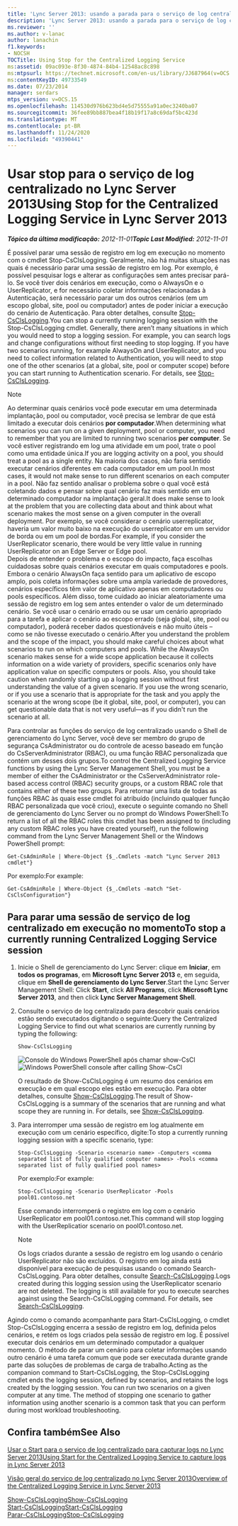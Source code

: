 ```yaml
---
title: 'Lync Server 2013: usando a parada para o serviço de log centralizado'
description: 'Lync Server 2013: usando a parada para o serviço de log centralizado.'
ms.reviewer: ''
ms.author: v-lanac
author: lanachin
f1.keywords:
- NOCSH
TOCTitle: Using Stop for the Centralized Logging Service
ms:assetid: 09ac093e-8f30-4874-84b4-12548ac8c898
ms:mtpsurl: https://technet.microsoft.com/en-us/library/JJ687964(v=OCS.15)
ms:contentKeyID: 49733549
ms.date: 07/23/2014
manager: serdars
mtps_version: v=OCS.15
ms.openlocfilehash: 114530d976b623bd4e5d75555a91a0ec3240ba07
ms.sourcegitcommit: 36fee89bb887bea4f18b19f17a8c69daf5bc423d
ms.translationtype: MT
ms.contentlocale: pt-BR
ms.lasthandoff: 11/24/2020
ms.locfileid: "49390441"
---
```

# <a name="using-stop-for-the-centralized-logging-service-in-lync-server-2013"></a><span data-ttu-id="90e82-103">Usar stop para o serviço de log centralizado no Lync Server 2013</span><span class="sxs-lookup"><span data-stu-id="90e82-103">Using Stop for the Centralized Logging Service in Lync Server 2013</span></span>

<div data-xmlns="http://www.w3.org/1999/xhtml">

<div class="topic" data-xmlns="http://www.w3.org/1999/xhtml" data-msxsl="urn:schemas-microsoft-com:xslt" data-cs="https://msdn.microsoft.com/">

<div data-asp="https://msdn2.microsoft.com/asp">



</div>

<div id="mainSection">

<div id="mainBody"><span data-ttu-id="90e82-104">

<span> </span></span><span class="sxs-lookup"><span data-stu-id="90e82-104">

<span> </span></span></span>

<span data-ttu-id="90e82-105">_**Tópico da última modificação:** 2012-11-01_</span><span class="sxs-lookup"><span data-stu-id="90e82-105">_**Topic Last Modified:** 2012-11-01_</span></span>

<span data-ttu-id="90e82-p101">É possível parar uma sessão de registro em log em execução no momento com o cmdlet Stop-CsClsLogging. Geralmente, não há muitas situações nas quais é necessário parar uma sessão de registro em log. Por exemplo, é possível pesquisar logs e alterar as configurações sem antes precisar pará-lo. Se você tiver dois cenários em execução, como o AlwaysOn e o UserReplicator, e for necessário coletar informações relacionadas à Autenticação, será necessário parar um dos outros cenários (em um escopo global, site, pool ou computador) antes de poder iniciar a execução do cenário de Autenticação. Para obter detalhes, consulte [Stop-CsClsLogging](https://docs.microsoft.com/powershell/module/skype/Stop-CsClsLogging).</span><span class="sxs-lookup"><span data-stu-id="90e82-p101">You can stop a currently running logging session with the Stop-CsClsLogging cmdlet. Generally, there aren’t many situations in which you would need to stop a logging session. For example, you can search logs and change configurations without first needing to stop logging. If you have two scenarios running, for example AlwaysOn and UserReplicator, and you need to collect information related to Authentication, you will need to stop one of the other scenarios (at a global, site, pool or computer scope) before you can start running to Authentication scenario. For details, see [Stop-CsClsLogging](https://docs.microsoft.com/powershell/module/skype/Stop-CsClsLogging).</span></span>

<div>


> [!NOTE]  
> <span data-ttu-id="90e82-111">Ao determinar quais cenários você pode executar em uma determinada implantação, pool ou computador, você precisa se lembrar de que está limitado a executar dois cenários <STRONG>por computador</STRONG>.</span><span class="sxs-lookup"><span data-stu-id="90e82-111">When determining what scenarios you can run on a given deployment, pool or computer, you need to remember that you are limited to running two scenarios <STRONG>per computer</STRONG>.</span></span> <span data-ttu-id="90e82-112">Se você estiver registrando em log uma atividade em um pool, trate o pool como uma entidade única.</span><span class="sxs-lookup"><span data-stu-id="90e82-112">If you are logging activity on a pool, you should treat a pool as a single entity.</span></span> <span data-ttu-id="90e82-113">Na maioria dos casos, não faria sentido executar cenários diferentes em cada computador em um pool.</span><span class="sxs-lookup"><span data-stu-id="90e82-113">In most cases, it would not make sense to run different scenarios on each computer in a pool.</span></span> <span data-ttu-id="90e82-114">Não faz sentido analisar o problema sobre o qual você está coletando dados e pensar sobre qual cenário faz mais sentido em um determinado computador na implantação geral.</span><span class="sxs-lookup"><span data-stu-id="90e82-114">It does make sense to look at the problem that you are collecting data about and think about what scenario makes the most sense on a given computer in the overall deployment.</span></span> <span data-ttu-id="90e82-115">Por exemplo, se você considerar o cenário userreplicator, haveria um valor muito baixo na execução do userreplicator em um servidor de borda ou em um pool de bordas.</span><span class="sxs-lookup"><span data-stu-id="90e82-115">For example, if you consider the UserReplicator scenario, there would be very little value in running UserReplicator on an Edge Server or Edge pool.</span></span><BR><span data-ttu-id="90e82-p103">Depois de entender o problema e o escopo do impacto, faça escolhas cuidadosas sobre quais cenários executar em quais computadores e pools. Embora o cenário AlwaysOn faça sentido para um aplicativo de escopo amplo, pois coleta informações sobre uma ampla variedade de provedores, cenários específicos têm valor de aplicativo apenas em computadores ou pools específicos. Além disso, tome cuidado ao iniciar aleatoriamente uma sessão de registro em log sem antes entender o valor de um determinado cenário. Se você usar o cenário errado ou se usar um cenário apropriado para a tarefa e aplicar o cenário ao escopo errado (seja global, site, pool ou computador), poderá receber dados questionáveis e não muito úteis – como se não tivesse executado o cenário.</span><span class="sxs-lookup"><span data-stu-id="90e82-p103">After you understand the problem and the scope of the impact, you should make careful choices about what scenarios to run on which computers and pools. While the AlwaysOn scenario makes sense for a wide scope application because it collects information on a wide variety of providers, specific scenarios only have application value on specific computers or pools. Also, you should take caution when randomly starting up a logging session without first understanding the value of a given scenario. If you use the wrong scenario, or if you use a scenario that is appropriate for the task and you apply the scenario at the wrong scope (be it global, site, pool, or computer), you can get questionable data that is not very useful—as if you didn't run the scenario at all.</span></span>



</div>

<span data-ttu-id="90e82-120">Para controlar as funções do serviço de log centralizado usando o Shell de gerenciamento do Lync Server, você deve ser membro do grupo de segurança CsAdministrator ou do controle de acesso baseado em função do CsServerAdministrator (RBAC), ou uma função RBAC personalizada que contém um desses dois grupos.</span><span class="sxs-lookup"><span data-stu-id="90e82-120">To control the Centralized Logging Service functions by using the Lync Server Management Shell, you must be a member of either the CsAdministrator or the CsServerAdministrator role-based access control (RBAC) security groups, or a custom RBAC role that contains either of these two groups.</span></span> <span data-ttu-id="90e82-121">Para retornar uma lista de todas as funções RBAC às quais esse cmdlet foi atribuído (incluindo qualquer função RBAC personalizada que você criou), execute o seguinte comando no Shell de gerenciamento do Lync Server ou no prompt do Windows PowerShell:</span><span class="sxs-lookup"><span data-stu-id="90e82-121">To return a list of all the RBAC roles this cmdlet has been assigned to (including any custom RBAC roles you have created yourself), run the following command from the Lync Server Management Shell or the Windows PowerShell prompt:</span></span>

    Get-CsAdminRole | Where-Object {$_.Cmdlets -match "Lync Server 2013 cmdlet"}

<span data-ttu-id="90e82-122">Por exemplo:</span><span class="sxs-lookup"><span data-stu-id="90e82-122">For example:</span></span>

    Get-CsAdminRole | Where-Object {$_.Cmdlets -match "Set-CsClsConfiguration"}

<div>

## <a name="to-stop-a-currently-running-centralized-logging-service-session"></a><span data-ttu-id="90e82-123">Para parar uma sessão de serviço de log centralizado em execução no momento</span><span class="sxs-lookup"><span data-stu-id="90e82-123">To stop a currently running Centralized Logging Service session</span></span>

1.  <span data-ttu-id="90e82-124">Inicie o Shell de gerenciamento do Lync Server: clique em **Iniciar**, em **todos os programas**, em **Microsoft Lync Server 2013** e, em seguida, clique em **Shell de gerenciamento do Lync Server**.</span><span class="sxs-lookup"><span data-stu-id="90e82-124">Start the Lync Server Management Shell: Click **Start**, click **All Programs**, click **Microsoft Lync Server 2013**, and then click **Lync Server Management Shell**.</span></span>

2.  <span data-ttu-id="90e82-125">Consulte o serviço de log centralizado para descobrir quais cenários estão sendo executados digitando o seguinte:</span><span class="sxs-lookup"><span data-stu-id="90e82-125">Query the Centralized Logging Service to find out what scenarios are currently running by typing the following:</span></span>
    
        Show-CsClsLogging
    
    <span data-ttu-id="90e82-126">![Console do Windows PowerShell após chamar show-CsCl](images/JJ687964.eb190c32-529c-4277-a731-52c47d22d8fa(OCS.15).jpg "Console do Windows PowerShell após a chamada Show-CsCl")</span><span class="sxs-lookup"><span data-stu-id="90e82-126">![Windows PowerShell console after calling Show-CsCl](images/JJ687964.eb190c32-529c-4277-a731-52c47d22d8fa(OCS.15).jpg "Windows PowerShell console after calling Show-CsCl")</span></span>
    
    <span data-ttu-id="90e82-p105">O resultado de Show-CsClsLogging é um resumo dos cenários em execução e em qual escopo eles estão em execução. Para obter detalhes, consulte [Show-CsClsLogging](https://docs.microsoft.com/powershell/module/skype/Show-CsClsLogging).</span><span class="sxs-lookup"><span data-stu-id="90e82-p105">The result of Show-CsClsLogging is a summary of the scenarios that are running and what scope they are running in. For details, see [Show-CsClsLogging](https://docs.microsoft.com/powershell/module/skype/Show-CsClsLogging).</span></span>

3.  <span data-ttu-id="90e82-129">Para interromper uma sessão de registro em log atualmente em execução com um cenário específico, digite:</span><span class="sxs-lookup"><span data-stu-id="90e82-129">To stop a currently running logging session with a specific scenario, type:</span></span>
    
        Stop-CsClsLogging -Scenario <scenario name> -Computers <comma separated list of fully qualified computer names> -Pools <comma separated list of fully qualified pool names>
    
    <span data-ttu-id="90e82-130">Por exemplo:</span><span class="sxs-lookup"><span data-stu-id="90e82-130">For example:</span></span>
    
        Stop-CsClsLogging -Scenario UserReplicator -Pools pool01.contoso.net
    
    <span data-ttu-id="90e82-131">Esse comando interromperá o registro em log com o cenário UserReplicator em pool01.contoso.net.</span><span class="sxs-lookup"><span data-stu-id="90e82-131">This command will stop logging with the UserReplicatior scenario on pool01.contoso.net.</span></span>
    
    <div>
    

    > [!NOTE]  
    > <span data-ttu-id="90e82-p106">Os logs criados durante a sessão de registro em log usando o cenário UserReplicator não são excluídos. O registro em log ainda está disponível para execução de pesquisas usando o comando Search-CsClsLogging. Para obter detalhes, consulte <A href="https://docs.microsoft.com/powershell/module/skype/Search-CsClsLogging">Search-CsClsLogging</A>.</span><span class="sxs-lookup"><span data-stu-id="90e82-p106">Logs created during this logging session using the UserReplicator scenario are not deleted. The logging is still available for you to execute searches against using the Search-CsClsLogging command. For details, see <A href="https://docs.microsoft.com/powershell/module/skype/Search-CsClsLogging">Search-CsClsLogging</A>.</span></span>

    
    </div>

<span data-ttu-id="90e82-p107">Agindo como o comando acompanhante para Start-CsClsLogging, o cmdlet Stop-CsClsLogging encerra a sessão de registro em log, definida pelos cenários, e retém os logs criados pela sessão de registro em log. É possível executar dois cenários em um determinado computador a qualquer momento. O método de parar um cenário para coletar informações usando outro cenário é uma tarefa comum que pode ser executada durante grande parte das soluções de problemas de carga de trabalho.</span><span class="sxs-lookup"><span data-stu-id="90e82-p107">Acting as the companion command to Start-CsClsLogging, the Stop-CsClsLogging cmdlet ends the logging session, defined by scenarios, and retains the logs created by the logging session. You can run two scenarios on a given computer at any time. The method of stopping one scenario to gather information using another scenario is a common task that you can perform during most workload troubleshooting.</span></span>

</div>

<div>

## <a name="see-also"></a><span data-ttu-id="90e82-138">Confira também</span><span class="sxs-lookup"><span data-stu-id="90e82-138">See Also</span></span>


[<span data-ttu-id="90e82-139">Usar o Start para o serviço de log centralizado para capturar logs no Lync Server 2013</span><span class="sxs-lookup"><span data-stu-id="90e82-139">Using Start for the Centralized Logging Service to capture logs in Lync Server 2013</span></span>](lync-server-2013-using-start-for-the-centralized-logging-service-to-capture-logs.md)  


[<span data-ttu-id="90e82-140">Visão geral do serviço de log centralizado no Lync Server 2013</span><span class="sxs-lookup"><span data-stu-id="90e82-140">Overview of the Centralized Logging Service in Lync Server 2013</span></span>](lync-server-2013-overview-of-the-centralized-logging-service.md)  


[<span data-ttu-id="90e82-141">Show-CsClsLogging</span><span class="sxs-lookup"><span data-stu-id="90e82-141">Show-CsClsLogging</span></span>](https://docs.microsoft.com/powershell/module/skype/Show-CsClsLogging)  
[<span data-ttu-id="90e82-142">Start-CsClsLogging</span><span class="sxs-lookup"><span data-stu-id="90e82-142">Start-CsClsLogging</span></span>](https://docs.microsoft.com/powershell/module/skype/Start-CsClsLogging)  
[<span data-ttu-id="90e82-143">Parar-CsClsLogging</span><span class="sxs-lookup"><span data-stu-id="90e82-143">Stop-CsClsLogging</span></span>](https://docs.microsoft.com/powershell/module/skype/Stop-CsClsLogging)  
  

<span data-ttu-id="90e82-144"></div>

</div>

<span> </span>

</div>

</div>

</span><span class="sxs-lookup"><span data-stu-id="90e82-144"></div>

</div>

<span> </span>

</div>

</div>

</span></span></div>

